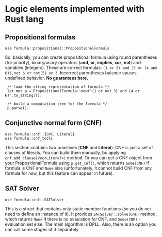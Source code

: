 # Logic elements implemented with Rust lang
## Propositional formulas
``` 
use formula::propositional::PropositionalFormula
```
So, basically, you can create propositional formula using round parentheses (for priority), binary/unary operators (**and**, **or**, **implies**, **xor**, **not**) and variables (integers). 
These are correct formulas: ```(1 or 2) and (3 or (4 and 6))```, ```not 6 or not(5) or 3```. Incorrect parentheses balance causes undefined behavior. **No guarantees here.**

```
 /* load the string representation of formula */
 let mut p = PropositionalFormula::new("(1 or not 3) and (4 or 6)".to_string());
 
 /* build a computation tree for the formula */ 
 p.parse();
```
## Conjunctive normal form (CNF)
```
use formula::cnf::{CNF, Literal}
use formula::cnf_tools
```
This section contains two primitives (**CNF** and **Literal**). CNF is just a set of clauses of literals. You can build them manually, bu applying ```cnf.add_clause(Vec<Literal>)``` method. Or you can get a CNF object from your PropositionalFormula using ```p.get_cnf()```, which returns ```Some(CNF)``` if formula is CNF and ```None``` else (unfortunately, it cannot build CNF from any formula for now, but this feature can appear in future).

## SAT Solver
```
use formula::cnf::SATSolver
```

This is a struct that contains only static member functions (so you do not need to define an instance of it). It provides ```SATSolver::solve(CNF)``` method, which returns ```None``` if there is no evaulation for CNF, and ```Some(CNF)``` - evaluation set else. The main algorithm is DPLL. Also, there is an option you can call some stages of it separately.
